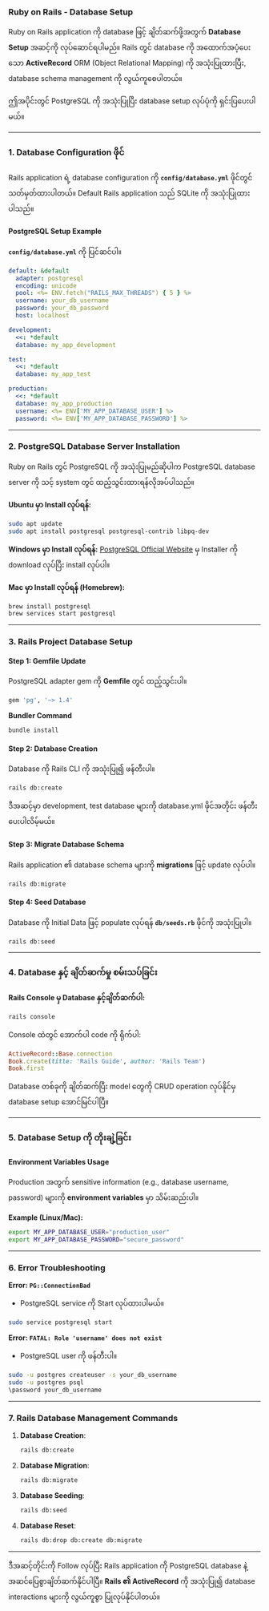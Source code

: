### **Ruby on Rails - Database Setup**

Ruby on Rails application ကို database ဖြင့် ချိတ်ဆက်ဖို့အတွက် **Database Setup** အဆင့်ကို လုပ်ဆောင်ရပါမည်။ Rails တွင် database ကို အထောက်အပံ့ပေးသော **ActiveRecord** ORM (Object Relational Mapping) ကို အသုံးပြုထားပြီး, database schema management ကို လွယ်ကူစေပါတယ်။ 

ဤအပိုင်းတွင် PostgreSQL ကို အသုံးပြုပြီး database setup လုပ်ပုံကို ရှင်းပြပေးပါမယ်။

---

### **1. Database Configuration ဖိုင်**
Rails application ရဲ့ database configuration ကို **`config/database.yml`** ဖိုင်တွင် သတ်မှတ်ထားပါတယ်။ Default Rails application သည် SQLite ကို အသုံးပြုထားပါသည်။

#### **PostgreSQL Setup Example**
**`config/database.yml`** ကို ပြင်ဆင်ပါ။

```yaml
default: &default
  adapter: postgresql
  encoding: unicode
  pool: <%= ENV.fetch("RAILS_MAX_THREADS") { 5 } %>
  username: your_db_username
  password: your_db_password
  host: localhost

development:
  <<: *default
  database: my_app_development

test:
  <<: *default
  database: my_app_test

production:
  <<: *default
  database: my_app_production
  username: <%= ENV['MY_APP_DATABASE_USER'] %>
  password: <%= ENV['MY_APP_DATABASE_PASSWORD'] %>
```

---

### **2. PostgreSQL Database Server Installation**
Ruby on Rails တွင် PostgreSQL ကို အသုံးပြုမည်ဆိုပါက PostgreSQL database server ကို သင့် system တွင် ထည့်သွင်းထားရန်လိုအပ်ပါသည်။

**Ubuntu မှာ Install လုပ်ရန်:**
```bash
sudo apt update
sudo apt install postgresql postgresql-contrib libpq-dev
```

**Windows မှာ Install လုပ်ရန်:**
[PostgreSQL Official Website](https://www.postgresql.org/download/) မှ Installer ကို download လုပ်ပြီး install လုပ်ပါ။

**Mac မှာ Install လုပ်ရန် (Homebrew):**
```bash
brew install postgresql
brew services start postgresql
```

---

### **3. Rails Project Database Setup**

#### **Step 1: Gemfile Update**
PostgreSQL adapter gem ကို **Gemfile** တွင် ထည့်သွင်းပါ။

```ruby
gem 'pg', '~> 1.4'
```

**Bundler Command**
```bash
bundle install
```

#### **Step 2: Database Creation**
Database ကို Rails CLI ကို အသုံးပြု၍ ဖန်တီးပါ။

```bash
rails db:create
```

ဒီအဆင့်မှာ development, test database များကို database.yml ဖိုင်အတိုင်း ဖန်တီးပေးပါလိမ့်မယ်။

#### **Step 3: Migrate Database Schema**
Rails application ၏ database schema များကို **migrations** ဖြင့် update လုပ်ပါ။

```bash
rails db:migrate
```

#### **Step 4: Seed Database**
Database ကို Initial Data ဖြင့် populate လုပ်ရန် **`db/seeds.rb`** ဖိုင်ကို အသုံးပြုပါ။

```bash
rails db:seed
```

---

### **4. Database နှင့် ချိတ်ဆက်မှု စမ်းသပ်ခြင်း**

**Rails Console မှ Database နှင့်ချိတ်ဆက်ပါ:**
```bash
rails console
```

Console ထဲတွင် အောက်ပါ code ကို ရိုက်ပါ:
```ruby
ActiveRecord::Base.connection
Book.create(title: 'Rails Guide', author: 'Rails Team')
Book.first
```

Database တစ်ခုကို ချိတ်ဆက်ပြီး model တွေကို CRUD operation လုပ်နိုင်မှ database setup အောင်မြင်ပါပြီ။

---

### **5. Database Setup ကို တိုးချဲ့ခြင်း**

#### **Environment Variables Usage**
Production အတွက် sensitive information (e.g., database username, password) များကို **environment variables** မှာ သိမ်းဆည်းပါ။

**Example (Linux/Mac):**
```bash
export MY_APP_DATABASE_USER="production_user"
export MY_APP_DATABASE_PASSWORD="secure_password"
```

---

### **6. Error Troubleshooting**

**Error: `PG::ConnectionBad`**
- PostgreSQL service ကို Start လုပ်ထားပါမယ်။
```bash
sudo service postgresql start
```

**Error: `FATAL: Role 'username' does not exist`**
- PostgreSQL user ကို ဖန်တီးပါ။
```bash
sudo -u postgres createuser -s your_db_username
sudo -u postgres psql
\password your_db_username
```

---

### **7. Rails Database Management Commands**

1. **Database Creation**:
   ```bash
   rails db:create
   ```
2. **Database Migration**:
   ```bash
   rails db:migrate
   ```
3. **Database Seeding**:
   ```bash
   rails db:seed
   ```
4. **Database Reset**:
   ```bash
   rails db:drop db:create db:migrate
   ```

---

ဒီအဆင့်တိုင်းကို Follow လုပ်ပြီး Rails application ကို PostgreSQL database နဲ့ အဆင်ပြေစွာချိတ်ဆက်နိုင်ပါပြီ။ **Rails ၏ ActiveRecord** ကို အသုံးပြု၍ database interactions များကို လွယ်ကူစွာ ပြုလုပ်နိုင်ပါတယ်။